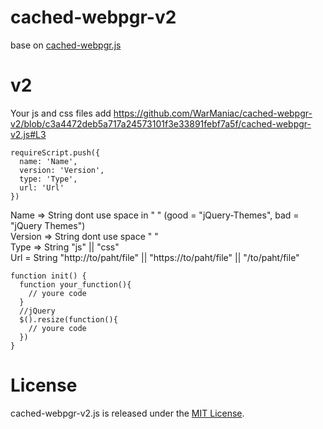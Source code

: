 # cached-webpgr-v2
base on [cached-webpgr.js](https://github.com/webpgr/cached-webpgr.js)

# v2

Your js and css files add https://github.com/WarManiac/cached-webpgr-v2/blob/c3a4472deb5a717a24573101f3e33891febf7a5f/cached-webpgr-v2.js#L3
```
requireScript.push({
  name: 'Name',
  version: 'Version',
  type: 'Type',
  url: 'Url'
})
```
Name => String dont use space in " " (good = "jQuery-Themes", bad = "jQuery Themes")<br>
Version => String dont use space " "<br>
Type => String "js" || "css"<br>
Url = String "http://to/paht/file" || "https://to/paht/file" || "/to/paht/file"<br>


```
function init() {
  function your_function(){
    // youre code
  }
  //jQuery
  $().resize(function(){
    // youre code
  })
}
```
# License
cached-webpgr-v2.js is released under the [MIT License](https://github.com/WarManiac/cached-webpgr-v2/blob/main/LICENSE).
